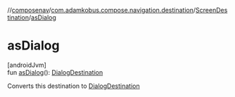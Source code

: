 //[composenav](../../../index.md)/[com.adamkobus.compose.navigation.destination](../index.md)/[ScreenDestination](index.md)/[asDialog](as-dialog.md)

# asDialog

[androidJvm]\
fun [asDialog](as-dialog.md)(): [DialogDestination](../-dialog-destination/index.md)

Converts this destination to [DialogDestination](../-dialog-destination/index.md)
